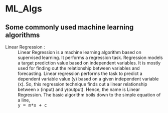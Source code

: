 # ML_Algs
Some commonly used machine learning algorithms
---
<dl>
<dt>Linear Regression : </dt>
<dd>    Linear Regression is a machine learning algorithm based on supervised learning. It performs a regression task. Regression models a target prediction value based on independent variables. It is mostly used for finding out the relationship between variables and forecasting. Linear regression performs the task to predict a dependent variable value (y) based on a given independent variable (x). So, this regression technique finds out a linear relationship between x (input) and y(output). Hence, the name is Linear Regression. The basic algorithm boils down to the simple equation of a line,<br><tt>y = m*x + c</tt></dd>
</dl>
